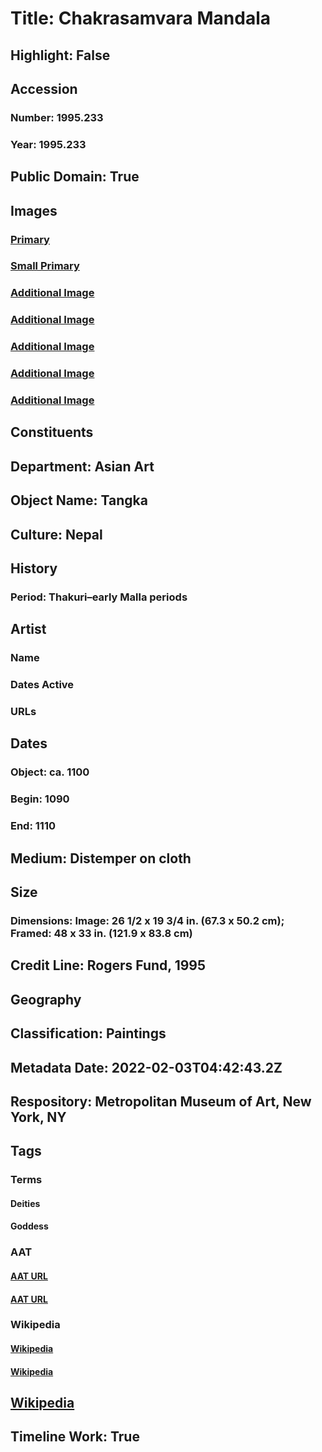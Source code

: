 # Title: Chakrasamvara Mandala
## Highlight: False
## Accession
### Number: 1995.233
### Year: 1995.233
## Public Domain: True
## Images
### [Primary](https://images.metmuseum.org/CRDImages/as/original/DP-15583-014.jpg)
### [Small Primary](https://images.metmuseum.org/CRDImages/as/web-large/DP-15583-014.jpg)
### [Additional Image](https://images.metmuseum.org/CRDImages/as/original/DP-15583-018.jpg)
### [Additional Image](https://images.metmuseum.org/CRDImages/as/original/DP-15583-013.jpg)
### [Additional Image](https://images.metmuseum.org/CRDImages/as/original/DP-15583-015.jpg)
### [Additional Image](https://images.metmuseum.org/CRDImages/as/original/DP-15583-016.jpg)
### [Additional Image](https://images.metmuseum.org/CRDImages/as/original/DP-15583-017.jpg)
## Constituents
## Department: Asian Art
## Object Name: Tangka
## Culture: Nepal
## History
### Period: Thakuri–early Malla periods
## Artist
### Name
### Dates Active
### URLs
## Dates
### Object: ca. 1100
### Begin: 1090
### End: 1110
## Medium: Distemper on cloth
## Size
### Dimensions: Image: 26 1/2 x 19 3/4 in. (67.3 x 50.2 cm); Framed: 48 x 33 in. (121.9 x 83.8 cm)
## Credit Line: Rogers Fund, 1995
## Geography
## Classification: Paintings
## Metadata Date: 2022-02-03T04:42:43.2Z
## Respository: Metropolitan Museum of Art, New York, NY
## Tags
### Terms
#### Deities
#### Goddess
### AAT
#### [AAT URL](http://vocab.getty.edu/page/aat/300343850)
#### [AAT URL](http://vocab.getty.edu/page/aat/300343852)
### Wikipedia
#### [Wikipedia]()
#### [Wikipedia]()
## [Wikipedia](https://www.wikidata.org/wiki/Q78875767)
## Timeline Work: True